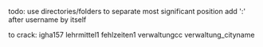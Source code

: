 todo: use directories/folders to separate most significant position
      add ':' after username by itself

to crack:
igha157 
lehrmittel1
fehlzeiten1
verwaltungcc
verwaltung_cityname

